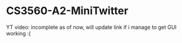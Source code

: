 # CS3560-A2-MiniTwitter

YT video: incomplete as of now, will update link if i manage to get GUI working :(
